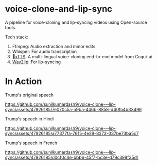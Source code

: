 # voice-clone-and-lip-sync

A pipeline for voice-cloning and lip-syncing videos using Open-source tools.

Tech stack:
1. Ffmpeg: Audio extraction and minor edits
2. Whisper: For audio transcription
3. 🐸[xTTS](https://github.com/coqui-ai/TTS): A multi-lingual voice-cloning end-to-end model from Coqui-ai 
4. [Wav2lip](https://github.com/justinjohn0306/Wav2Lip/): For lip-syncing

# In Action
Trump's original speech

https://github.com/sunilkumardash9/voice-clone---lip-sync/assets/47926185/7e070c5a-a9ba-446b-8858-d40fb4b33499

Trump's speech in Hindi

https://github.com/sunilkumardash9/voice-clone---lip-sync/assets/47926185/a77377fa-7615-4e39-8372-037be73ba5c7

Trump's speech in French

https://github.com/sunilkumardash9/voice-clone---lip-sync/assets/47926185/d0cf0c4e-bbb6-45f7-bc3e-d79c398f35d1








